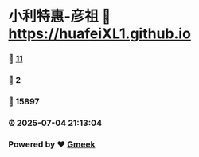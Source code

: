 # 小利特惠-彦祖 :link: https://huafeiXL1.github.io 
### :page_facing_up: [11](https://huafeiXL1.github.io/tag.html) 
### :speech_balloon: 2 
### :hibiscus: 15897 
### :alarm_clock: 2025-07-04 21:13:04 
### Powered by :heart: [Gmeek](https://github.com/Meekdai/Gmeek)
